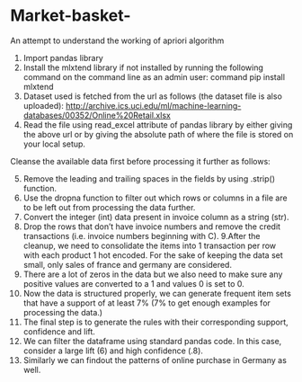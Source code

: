 # Market-basket-
An attempt to understand the working of apriori algorithm

1. Import pandas library 
2. Install the mlxtend library if not installed by running the following command on the command line as an admin user: 
command pip install mlxtend 
3. Dataset used is fetched from the url as follows (the dataset file is also uploaded):
http://archive.ics.uci.edu/ml/machine-learning-databases/00352/Online%20Retail.xlsx
4. Read the file using read_excel attribute of pandas library by either giving the above url or by giving the absolute path of where the file is stored on your local setup.

Cleanse the available data first before processing it further as follows:

5. Remove the leading and trailing spaces in the fields by using .strip() function.
6. Use the dropna function to filter out which rows or columns in a file are to be left out from processing the data further.
7. Convert the integer (int) data present in invoice column as a string (str).
8. Drop the rows that don’t have invoice numbers and remove the credit transactions (i.e. invoice numbers beginning with C).
9.After the cleanup, we need to consolidate the items into 1 transaction per row with each product 1 hot encoded. For the sake of keeping the data set small, only sales of france and germany are considered.
10. There are a lot of zeros in the data but we also need to make sure any positive values are converted to a 1 and values 0 is set to 0.
11. Now the data is structured properly, we can generate frequent item sets that have a support of at least 7% (7% to get enough examples for processing the data.)
12. The final step is to generate the rules with their corresponding support, confidence and lift.
13. We can filter the dataframe using standard pandas code. In this case, consider a large lift (6) and high confidence (.8).
14. Similarly we can findout the patterns of online purchase in Germany as well.
